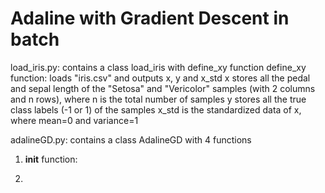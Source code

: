 # Adaline with Gradient Descent in batch

load_iris.py:
  contains a class load_iris with define_xy function
  define_xy function:
    loads "iris.csv" and outputs x, y and x_std
    x stores all the pedal and sepal length of the "Setosa" and "Vericolor" samples (with 2 columns and n rows), where n is the total number of samples
    y stores all the true class labels (-1 or 1) of the samples
    x_std is the standardized data of x, where mean=0 and variance=1

adalineGD.py:
  contains a class AdalineGD with 4 functions
  1. __init__ function:
    
  2. 
